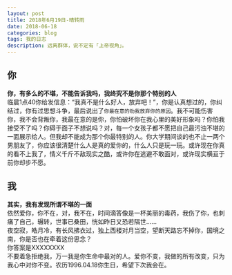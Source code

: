 ```yaml
---
layout: post
title: 2018年6月19日-晴转雨
date: 2018-06-18
categories: blog
tags: 我的日志
description: 远离群体，说不定有「上帝视角」。
---
```


## 你
**你，有多么的不堪，不能告诉我吗，我终究不是你那个特别的人**  
临晨1点40你给发信息：“我真不是什么好人，放弃吧！”，你是认真想过的，你纠结过，你有过思想斗争，最后说出了`你最在意的劝我放弃你的原因`。我不可能伤害你，我不会背叛你，我最在意的是你，你怕破坏你在我心里的美好形象吗？你怕我接受不了吗？你碍于面子不想说吗？对，每一个女孩子都不愿把自己最污浊不堪的一面展示给人。但我却不能成为那个你最特别的人。你大学期间谈的也不止一两个男朋友了，你应该很清楚什么人是真的爱你的，什么人只是玩一玩。或许现在你真的看不上我了，情义千斤不敌现实之酷，或许你在逃避不敢面对，或许现实横亘于前你却步不愿。

## 我
**其实，我有发现所谓不堪的一面**  
依然爱你，你不在，对，我不在，时间滴答像是一杯美丽的毒药，我伤了你，也刺痛了自己，辗转，世事已桑田，恍如昨日又恐若隔世......   
夜空寂，皓月冷，有长风拂衣过，独上西楼对月当空，望断天路忘不掉你，国境之南，你是否也在牵着这份思念？   
你答案是XXXXXXXX  
不要着急拒绝我，万一我是你生命中最对的人。爱你不变，我做的所有改变，只为我心中对你不变。农历1996.04.18你生日，希望下次我会在。
